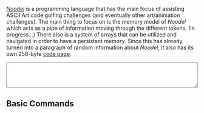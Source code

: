 [_Noodel_](https://tkellehe.github.io/noodel) is a programming language that has the main focus of assisting ASCII Art code golfing challenges (and eventually other art/animation challenges). The main thing to focus on is the memory model of _Noodel_ which acts as a pipe of information moving through the different tokens. (In progress...) There also is a system of arrays that can be utilized and navigated in order to have a persistant memory. Since this has already turned into a paragraph of random information about _Noodel_, it also has its own 256-byte [code page](code_page.md).


<style>
textarea.noodel-editor {
  width:100%;
  height:5em; 
  box-sizing: border-box;         /* For IE and modern versions of Chrome */
  -moz-box-sizing: border-box;    /* For Firefox                          */
  -webkit-box-sizing: border-box; /* For Safari                           */
}
</style>


<script src="src/js/pipe.js">
</script>


<script src="src/js/token.js">
</script>


<textarea class="noodel-editor"></textarea>


## Basic Commands

